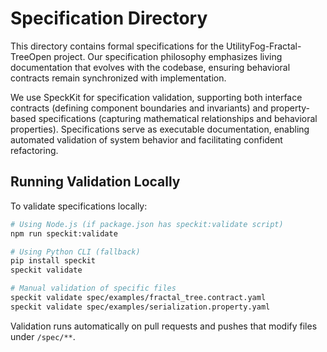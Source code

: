 # Specification Directory

This directory contains formal specifications for the UtilityFog-Fractal-TreeOpen project. Our specification philosophy emphasizes living documentation that evolves with the codebase, ensuring behavioral contracts remain synchronized with implementation.

We use SpeckKit for specification validation, supporting both interface contracts (defining component boundaries and invariants) and property-based specifications (capturing mathematical relationships and behavioral properties). Specifications serve as executable documentation, enabling automated validation of system behavior and facilitating confident refactoring.

## Running Validation Locally

To validate specifications locally:

```bash
# Using Node.js (if package.json has speckit:validate script)
npm run speckit:validate

# Using Python CLI (fallback)
pip install speckit
speckit validate

# Manual validation of specific files
speckit validate spec/examples/fractal_tree.contract.yaml
speckit validate spec/examples/serialization.property.yaml
```

Validation runs automatically on pull requests and pushes that modify files under `/spec/**`.
